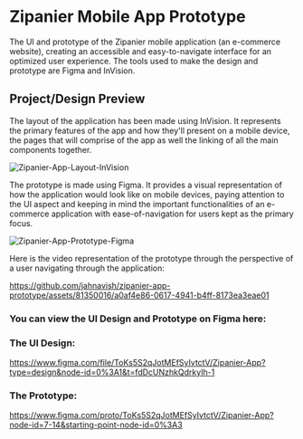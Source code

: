 # Zipanier Mobile App Prototype
The UI and prototype of the Zipanier mobile application (an e-commerce website), creating an accessible and easy-to-navigate interface for an optimized user experience. The tools used to make the design and prototype are Figma and InVision.

## Project/Design Preview

The layout of the application has been made using InVision. It represents the primary features of the app and how they'll present on a mobile device, the pages that will comprise of the app as well the linking of all the main components together.

![Zipanier-App-Layout-InVision](https://github.com/jahnavish/zipanier-app-prototype/assets/81350016/210c3339-88c2-4354-b005-93964063bde2)

The prototype is made using Figma. It provides a visual representation of how the application would look like on mobile devices, paying attention to the UI aspect and keeping in mind the important functionalities of an e-commerce application with ease-of-navigation for users kept as the primary focus.

![Zipanier-App-Prototype-Figma](https://github.com/jahnavish/zipanier-app-prototype/assets/81350016/350fc0dc-5569-495f-a544-de9166b7aae5)

Here is the video representation of the prototype through the perspective of a user navigating through the application:

https://github.com/jahnavish/zipanier-app-prototype/assets/81350016/a0af4e86-0617-4941-b4ff-8173ea3eae01

### You can view the UI Design and Prototype on Figma here:

### The UI Design:

https://www.figma.com/file/ToKs5S2qJotMEfSyIvtctV/Zipanier-App?type=design&node-id=0%3A1&t=fdDcUNzhkQdrkyIh-1

### The Prototype:

https://www.figma.com/proto/ToKs5S2qJotMEfSyIvtctV/Zipanier-App?node-id=7-14&starting-point-node-id=0%3A3
